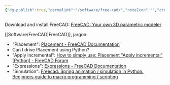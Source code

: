 ```yaml
---
{"dg-publish":true,"permalink":"/software/free-cad/","noteIcon":"","created":"2025-05-20T10:31:34.094-05:00"}
---
```



Download and install FreeCAD: [FreeCAD: Your own 3D parametric modeler](https://www.freecad.org/downloads.php)

[[Software/FreeCAD\|FreeCAD]], jargon:
- "Placement": [Placement - FreeCAD Documentation](https://wiki.freecad.org/Placement)
- Can I drive Placement using Python?
- "Apply incremental": [How to simply use: Placement "Apply incremental" [Python] - FreeCAD Forum](https://forum.freecad.org/viewtopic.php?t=2530)
- "Expressions": [Expressions - FreeCAD Documentation](https://wiki.freecad.org/Expressions)
- "Simulation": [Freecad: Spring animation / simulation in Python. Beginners guide to macro programming / scripting](https://www.youtube.com/watch?v=1T8znLnUBYM&t=5s) 